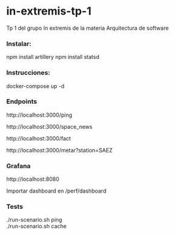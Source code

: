 # in-extremis-tp-1
Tp 1 del grupo In extremis de la materia Arquitectura de software

### Instalar:
npm install artillery
npm install statsd

### Instrucciones:

docker-compose up -d

### Endpoints

http://localhost:3000/ping

http://localhost:3000/space_news

http://localhost:3000/fact

http://localhost:3000/metar?station=SAEZ

### Grafana
http://localhost:8080

Importar dashboard en /perf/dashboard

### Tests

./run-scenario.sh ping\
./run-scenario.sh cache